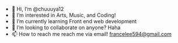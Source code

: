 - 👋 Hi, I’m @chuuuya12
- 👀 I’m interested in Arts, Music, and Coding!
- 🌱 I’m currently learning Front end web development
- 💞️ I’m looking to collaborate on anyone? Haha
- 📫 How to reach me reach me via email! francelee594@gmail.com

<!---
chuuuya12/chuuuya12 is a ✨ special ✨ repository because its `README.md` (this file) appears on your GitHub profile.
You can click the Preview link to take a look at your changes.
--->
